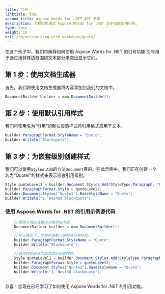 ```yaml
---
title: 引用
linktitle: 引用
second_title: Aspose.Words for .NET API 参考
description: 了解如何通过 Aspose.Words for .NET 分步指南使用引号。
type: docs
weight: 10
url: /zh/net/working-with-markdown/quote/
---
```


在这个例子中，我们将解释如何使用 Aspose.Words for .NET 的引号功能 引号用于通过用特殊边框围绕文本部分来突出显示它们。

## 第 1 步：使用文档生成器

首先，我们将使用文档生成器将内容添加到我们的文档中。

```csharp
DocumentBuilder builder = new DocumentBuilder();
```

## 第 2 步：使用默认引用样式

我们将使用名为“引用”的默认段落样式将引用格式应用于文本。

```csharp
builder.ParagraphFormat.StyleName = "Quote";
builder.Writeln("Blockquote");
```

## 第 3 步：为嵌套级别创建样式

我们可以使用`Styles.Add`的方法`Document`目的。在此示例中，我们正在创建一个名为“Quote1”的样式来表示嵌套引用级别。

```csharp
Style quoteLevel2 = builder.Document.Styles.Add(StyleType.Paragraph, "Quote1");
builder.ParagraphFormat.Style = quoteLevel2;
builder.Document.Styles["Quote1"].BaseStyleName = "Quote";
builder.Writeln("1. Nested blockquote");
```

### 使用 Aspose.Words for .NET 的引用示例源代码


```csharp
	//使用文档生成器向文档添加内容。
	DocumentBuilder builder = new DocumentBuilder();

	//默认情况下，文档存储第一级的块引用样式。
	builder.ParagraphFormat.StyleName = "Quote";
	builder.Writeln("Blockquote");

	//通过样式继承为嵌套级别创建样式。
	Style quoteLevel2 = builder.Document.Styles.Add(StyleType.Paragraph, "Quote1");
	builder.ParagraphFormat.Style = quoteLevel2;
	builder.Document.Styles["Quote1"].BaseStyleName = "Quote";
	builder.Writeln("1. Nested blockquote");
            
```

恭喜！您现在已经学习了如何使用 Aspose.Words for .NET 的引用功能。

